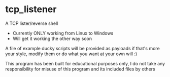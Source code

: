 # tcp_listener
A TCP lister/reverse shell
- Currently ONLY working from Linux to Windows
- Will get it working the other way soon 

A file of example ducky scripts will be provided as payloads if that's more your style, modify them or do what you want at your own will :)

This program has been built for educational purposes only, I do not take any responsibility for misuse of this program and its included files by others
